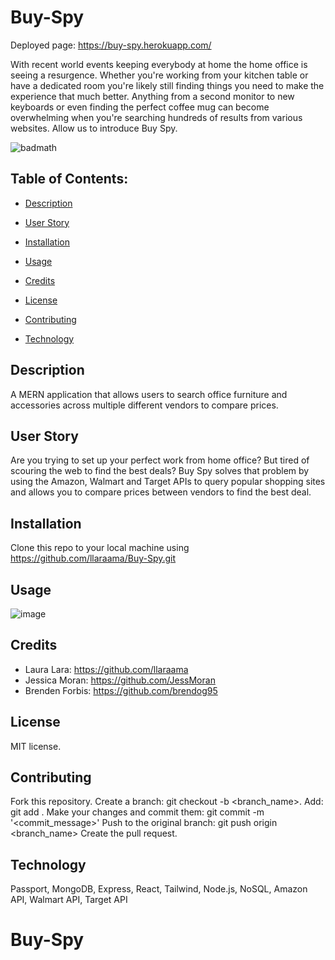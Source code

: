 # Buy-Spy
Deployed page: https://buy-spy.herokuapp.com/

With recent world events keeping everybody at home the home office is seeing a resurgence. Whether you're working from your kitchen table or have a dedicated room you're likely still finding things you need to make the experience that much better. Anything from a second monitor to new keyboards or even finding the perfect coffee mug can become overwhelming when you're searching hundreds of results from various websites. Allow us to introduce Buy Spy.

![badmath](https://img.shields.io/github/languages/top/llaraama/Buy-Spy)

 ## Table of Contents:
  * [Description](#Description)
 
  * [User Story](#User-Story)
  
  * [Installation](#Installation)

  * [Usage](#Usage)
  
  * [Credits](#Credits)

  * [License](#License)

  * [Contributing](#Contributing)

  * [Technology](#Technology)
  
  ## Description
  A MERN application that allows users to search office furniture and accessories across multiple different vendors to compare prices.
  
  ## User Story
 Are you trying to set up your perfect work from home office? But tired of scouring the web to find the best deals? Buy  Spy solves that problem by using the Amazon, Walmart and Target APIs to query popular shopping sites and allows you to compare prices between vendors to find the best deal.
  
  ## Installation 
  Clone this repo to your local machine using https://github.com/llaraama/Buy-Spy.git
  
  ## Usage
  ![image](https://user-images.githubusercontent.com/62354759/95265552-6788b700-07ff-11eb-8b56-3b4c572a3041.png)
  
  ## Credits
  * Laura Lara: https://github.com/llaraama
  * Jessica Moran: https://github.com/JessMoran
  * Brenden Forbis: https://github.com/brendog95

  
  ## License 
  MIT license.
  
  ## Contributing 
  Fork this repository. Create a branch: git checkout -b <branch_name>. Add: git add . Make your changes and commit them: git commit -m '<commit_message>' Push to the original     branch: git push origin <branch_name> Create the pull request.
  
  ## Technology
  Passport, MongoDB, Express, React, Tailwind, Node.js, NoSQL, Amazon API, Walmart API, Target API
# Buy-Spy
